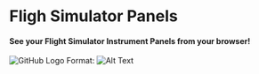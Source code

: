 Fligh Simulator Panels
======================

#### See your Flight Simulator Instrument Panels from your browser! ####

![GitHub Logo](/images/logo.png)
Format: ![Alt Text](url)
